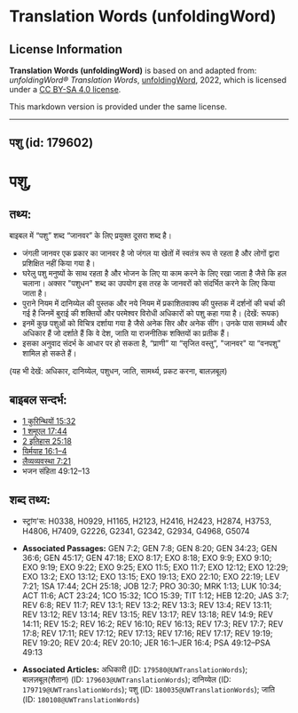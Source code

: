 # Translation Words (unfoldingWord)

## License Information

**Translation Words (unfoldingWord)** is based on and adapted from: _unfoldingWord® Translation Words_, [unfoldingWord](https://unfoldingword.org/utw), 2022, which is licensed under a [CC BY-SA 4.0 license](https://creativecommons.org/licenses/by-sa/4.0/legalcode.en).

This markdown version is provided under the same license.



--------------------------------

## पशु (id: 179602)

पशु,
====

तथ्य:
-----

बाइबल में “पशु” शब्द “जानवर” के लिए प्रयुक्त दूसरा शब्द है।

* जंगली जानवर एक प्रकार का जानवर है जो जंगल या खेतों में स्वतंत्र रूप से रहता है और लोगों द्वारा प्रशिक्षित नहीं किया गया है।
* घरेलु पशु मनुष्यों के साथ रहता है और भोजन के लिए या काम करने के लिए रखा जाता है जैसे कि हल चलाना। अक्सर "पशुधन" शब्द का उपयोग इस तरह के जानवरों को संदर्भित करने के लिए किया जाता है।
* पुराने नियम में दानिय्येल की पुस्तक और नये नियम में प्रकाशितवाक्य की पुस्तक में दर्शनों की चर्चा की गई है जिनमें बुराई की शक्तियों और परमेश्वर विरोधी अधिकारों को पशु कहा गया है। (देखें: रूपक)
* इनमें कुछ पशुओं को विचित्र दर्शाया गया है जैसे अनेक सिर और अनेक सींग। उनके पास सामर्थ्य और अधिकार हैं जो दर्शाते हैं कि वे देश, जाति या राजनीतिक शक्तियों का प्रतीक हैं।
* इसका अनुवाद संदर्भ के आधार पर हो सकता है, “प्राणी” या “सृजित वस्तु”, "जानवर" या “वनपशु” शामिल हो सकते हैं।

(यह भी देखें: अधिकार, दानिय्येल, पशुधन, जाति, सामर्थ्य, प्रकट करना, बालज़बूल)

बाइबल सन्दर्भ:
--------------

* [1 कुरिन्थियों 15:32](https://ref.ly/1Cor0:0)
* [1 शमूएल 17:44](https://ref.ly/1Sam0:0)
* [2 इतिहास 25:18](https://ref.ly/2Chr0:0)
* [यिर्मयाह 16:1–4](https://ref.ly/Jer16:1-Jer16:4)
* [लैव्यव्यवस्था 7:21](https://ref.ly/Lev7:21)
* भजन संहिता 49:12–13

शब्द तथ्य:
----------

* स्ट्रांग'स: H0338, H0929, H1165, H2123, H2416, H2423, H2874, H3753, H4806, H7409, G2226, G2341, G2342, G2934, G4968, G5074

* **Associated Passages:** GEN 7:2; GEN 7:8; GEN 8:20; GEN 34:23; GEN 36:6; GEN 45:17; GEN 47:18; EXO 8:17; EXO 8:18; EXO 9:9; EXO 9:10; EXO 9:19; EXO 9:22; EXO 9:25; EXO 11:5; EXO 11:7; EXO 12:12; EXO 12:29; EXO 13:2; EXO 13:12; EXO 13:15; EXO 19:13; EXO 22:10; EXO 22:19; LEV 7:21; 1SA 17:44; 2CH 25:18; JOB 12:7; PRO 30:30; MRK 1:13; LUK 10:34; ACT 11:6; ACT 23:24; 1CO 15:32; 1CO 15:39; TIT 1:12; HEB 12:20; JAS 3:7; REV 6:8; REV 11:7; REV 13:1; REV 13:2; REV 13:3; REV 13:4; REV 13:11; REV 13:12; REV 13:14; REV 13:15; REV 13:17; REV 13:18; REV 14:9; REV 14:11; REV 15:2; REV 16:2; REV 16:10; REV 16:13; REV 17:3; REV 17:7; REV 17:8; REV 17:11; REV 17:12; REV 17:13; REV 17:16; REV 17:17; REV 19:19; REV 19:20; REV 20:4; REV 20:10; JER 16:1–JER 16:4; PSA 49:12–PSA 49:13
* **Associated Articles:** अधिकारी (ID: `179580@UWTranslationWords`); बालज़बूल(शैतान) (ID: `179603@UWTranslationWords`); दानिय्येल (ID: `179719@UWTranslationWords`); पशु (ID: `180035@UWTranslationWords`); जाति (ID: `180108@UWTranslationWords`)

